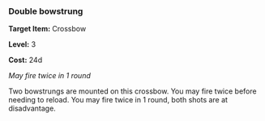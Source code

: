 ### Double bowstrung

**Target Item:** Crossbow

**Level:** 3

**Cost:** 24d

_May fire twice in 1 round_

Two bowstrungs are mounted on this crossbow. You may fire twice before needing to reload. You may fire twice in 1 round, both shots are at disadvantage.